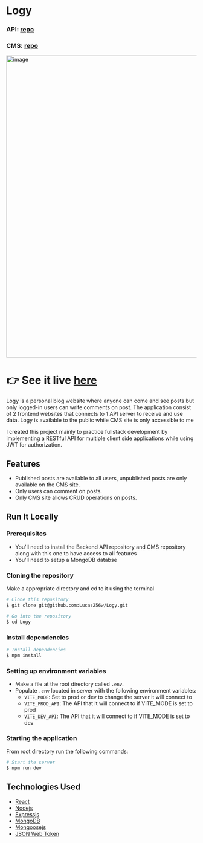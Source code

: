 # Logy
### API: [repo](https://github.com/Lucas256w/Logy-Backend)
### CMS: [repo](https://github.com/Lucas256w/Logy-CMS)

<img width="800" alt="image" src="https://github.com/Lucas256w/Logy/assets/112456075/c5786675-0a27-4b4c-a06e-934c98e966ad">




# **:point_right: See it live [here](https://logy-blog.netlify.app/)**

Logy is a personal blog website where anyone can come and see posts but only logged-in users can write comments on post. The application consist of 2 frontend websites that connects to 1 API server to receive and use data. Logy is available to the public while CMS site is only accessible to me

I created this project mainly to practice fullstack development by implementing a RESTful API for multiple client side applications while using JWT for authorization.

## Features

- Published posts are available to all users, unpublished posts are only available on the CMS site.
- Only users can comment on posts.
- Only CMS site allows CRUD operations on posts.

## Run It Locally

### Prerequisites

- You'll need to install the Backend API repository and CMS repository along with this one to have access to all features
- You'll need to setup a MongoDB databse

### Cloning the repository

Make a appropriate directory and cd to it using the terminal

```bash
# Clone this repository
$ git clone git@github.com:Lucas256w/Logy.git

# Go into the repository
$ cd Logy
```

### Install dependencies

```bash
# Install dependencies
$ npm install
```

### Setting up environment variables

- Make a file at the root directory called `.env`.
- Populate `.env` located in server with the following environment variables:
  - `VITE_MODE`: Set to prod or dev to change the server it will connect to
  - `VITE_PROD_API`: The API that it will connect to if VITE_MODE is set to prod
  - `VITE_DEV_API`: The API that it will connect to if VITE_MODE is set to dev


### Starting the application

From root directory run the following commands:

```bash
# Start the server
$ npm run dev

```

## Technologies Used
- [React](https://react.dev/)
- [Nodejs](https://nodejs.org/)
- [Expressjs](https://expressjs.com/)
- [MongoDB](https://www.mongodb.com/)
- [Mongoosejs](https://mongoosejs.com/)
- [JSON Web Token](https://www.npmjs.com/package/jsonwebtoken)
